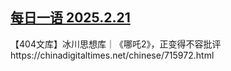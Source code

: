<!--1740137138000-->
[每日一语 2025.2.21](https://chinadigitaltimes.net/chinese/716005.html)
------

<p>【404文库】冰川思想库｜《哪吒2》，正变得不容批评<br>https://chinadigitaltimes.net/chinese/715972.html</p><p><img decoding="async" src="data:image/svg+xml,%3Csvg%20xmlns='http://www.w3.org/2000/svg'%20viewBox='0%200%200%200'%3E%3C/svg%3E" alt="" data-lazy-src="https://chinadigitaltimes.net/chinese/files/2025/02/2025.2.21.jpg"><noscript><img decoding="async" src="https://chinadigitaltimes.net/chinese/files/2025/02/2025.2.21.jpg" alt=""></noscript></p><div class="addtoany_share_save_container addtoany_content addtoany_content_bottom"><div class="a2a_kit a2a_kit_size_32 addtoany_list" data-a2a-url="https://chinadigitaltimes.net/chinese/716005.html" data-a2a-title="每日一语 2025.2.21"><a class="a2a_button_facebook" href="https://www.addtoany.com/add_to/facebook?linkurl=https%3A%2F%2Fchinadigitaltimes.net%2Fchinese%2F716005.html&amp;linkname=%E6%AF%8F%E6%97%A5%E4%B8%80%E8%AF%AD%202025.2.21" title="Facebook" rel="nofollow noopener" target="_blank"></a><a class="a2a_button_twitter" href="https://www.addtoany.com/add_to/twitter?linkurl=https%3A%2F%2Fchinadigitaltimes.net%2Fchinese%2F716005.html&amp;linkname=%E6%AF%8F%E6%97%A5%E4%B8%80%E8%AF%AD%202025.2.21" title="Twitter" rel="nofollow noopener" target="_blank"></a><a class="a2a_button_telegram" href="https://www.addtoany.com/add_to/telegram?linkurl=https%3A%2F%2Fchinadigitaltimes.net%2Fchinese%2F716005.html&amp;linkname=%E6%AF%8F%E6%97%A5%E4%B8%80%E8%AF%AD%202025.2.21" title="Telegram" rel="nofollow noopener" target="_blank"></a><a class="a2a_button_reddit" href="https://www.addtoany.com/add_to/reddit?linkurl=https%3A%2F%2Fchinadigitaltimes.net%2Fchinese%2F716005.html&amp;linkname=%E6%AF%8F%E6%97%A5%E4%B8%80%E8%AF%AD%202025.2.21" title="Reddit" rel="nofollow noopener" target="_blank"></a><a class="a2a_button_whatsapp" href="https://www.addtoany.com/add_to/whatsapp?linkurl=https%3A%2F%2Fchinadigitaltimes.net%2Fchinese%2F716005.html&amp;linkname=%E6%AF%8F%E6%97%A5%E4%B8%80%E8%AF%AD%202025.2.21" title="WhatsApp" rel="nofollow noopener" target="_blank"></a><a class="a2a_button_email" href="https://www.addtoany.com/add_to/email?linkurl=https%3A%2F%2Fchinadigitaltimes.net%2Fchinese%2F716005.html&amp;linkname=%E6%AF%8F%E6%97%A5%E4%B8%80%E8%AF%AD%202025.2.21" title="Email" rel="nofollow noopener" target="_blank"></a><a class="a2a_button_copy_link" href="https://www.addtoany.com/add_to/copy_link?linkurl=https%3A%2F%2Fchinadigitaltimes.net%2Fchinese%2F716005.html&amp;linkname=%E6%AF%8F%E6%97%A5%E4%B8%80%E8%AF%AD%202025.2.21" title="Copy Link" rel="nofollow noopener" target="_blank"></a><a class="a2a_dd addtoany_share_save addtoany_share" href="https://www.addtoany.com/share"></a></div></div>
